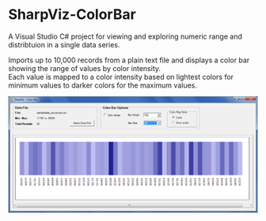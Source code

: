 # SharpViz-ColorBar
A Visual Studio C# project for viewing and exploring numeric range and distribtuion in a single data series.

Imports up to 10,000 records from a plain text file and displays a color bar showing the range of values by color intensity.  
Each value is mapped to a color intensity based on lightest colors for minimum values to darker colors for the maximum values.

![ColorBar with auto price data](/images/sharpviz-colorbar-screenshot-1.png "ColorBar with car prices data series")

